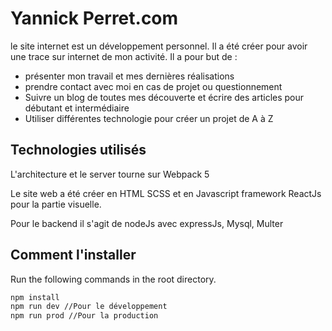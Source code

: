 # Yannick Perret.com
le site internet est un développement personnel. Il a été créer pour avoir une trace sur internet de mon activité.
Il a pour but de :
- présenter mon travail et mes dernières réalisations
- prendre contact avec moi en cas de projet ou questionnement
- Suivre un blog de toutes mes découverte et écrire des articles pour débutant et intermédiaire
- Utiliser différentes technologie pour créer un projet de A à Z


## Technologies utilisés
L'architecture et le server tourne sur Webpack 5

Le site web a été créer en HTML SCSS et en Javascript framework ReactJs pour la partie visuelle.

Pour le backend il s'agit de nodeJs avec expressJs, Mysql, Multer 

## Comment l'installer

Run the following commands in the root directory.

```bash
npm install
npm run dev //Pour le développement
npm run prod //Pour la production
```